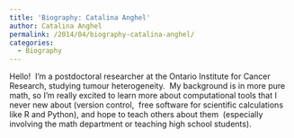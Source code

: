 ```yaml
---
title: 'Biography: Catalina Anghel'
author: Catalina Anghel
permalink: /2014/04/biography-catalina-anghel/
categories:
  - Biography
---
```

Hello!  I&#8217;m a postdoctoral researcher at the Ontario Institute for Cancer Research, studying tumour heterogeneity.  My background is in more pure math, so I&#8217;m really excited to learn more about computational tools that I never new about (version control,  free software for scientific calculations like R and Python), and hope to teach others about them  (especially involving the math department or teaching high school students).
